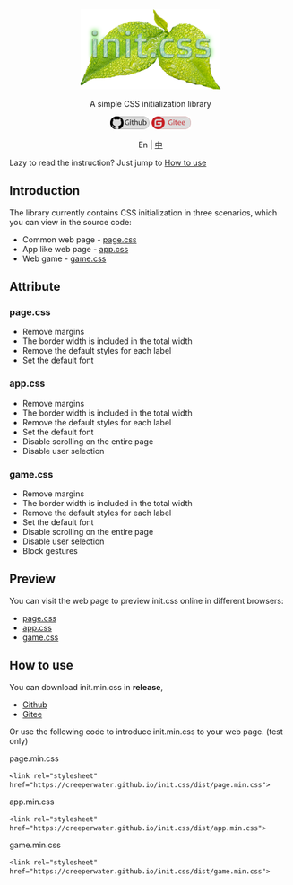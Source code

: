<div align='center'>
<img src='img/logo.png' width='250' alt='logo'>
<p>A simple CSS initialization library</p>
<a href='https://github.com/creeperwater/init.css/'><img src="img/github.png" width='70' alt='star'></a>
<a href='https://gitee.com/creeperwater/init.css/'><img src='img/gitee.png' width='70' alt='star'/></a>
<p>En | <a href='README.zh.md'>中</a></p>
</div>

Lazy to read the instruction? Just jump to [How to use](#how-to-use)

## Introduction

The library currently contains CSS initialization in three scenarios, which you can view in the source code:

- Common web page - [page.css](src/page.css)
- App like web page - [app.css](src/app.css)
- Web game - [game.css](src/game.css)

## Attribute

### page.css

- Remove margins
- The border width is included in the total width
- Remove the default styles for each label
- Set the default font

### app.css

- Remove margins
- The border width is included in the total width
- Remove the default styles for each label
- Set the default font
- Disable scrolling on the entire page
- Disable user selection

### game.css

- Remove margins
- The border width is included in the total width
- Remove the default styles for each label
- Set the default font
- Disable scrolling on the entire page
- Disable user selection
- Block gestures

## Preview

You can visit the web page to preview init.css online in different browsers:

- [page.css](https://creeperwater.github.io/init.css/view/page.html)
- [app.css](https://creeperwater.github.io/init.css/view/app.html)
- [game.css](https://creeperwater.github.io/init.css/view/game.html)

## How to use

You can download init.min.css in **release**,

- [Github](https://github.com/creeperwater/init.css/releases)
- [Gitee](https://gitee.com/creeperwater/init.css/releases)

Or use the following code to introduce init.min.css to your web page. (test only)

page.min.css
```
<link rel="stylesheet" href="https://creeperwater.github.io/init.css/dist/page.min.css">
```

app.min.css
```
<link rel="stylesheet" href="https://creeperwater.github.io/init.css/dist/app.min.css">
```

game.min.css
```
<link rel="stylesheet" href="https://creeperwater.github.io/init.css/dist/game.min.css">
```
